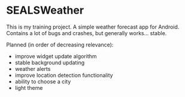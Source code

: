 # SEALSWeather

This is my training project.
A simple weather forecast app for Android. Contains a lot of bugs and crashes, but generally works... stable.

Planned (in order of decreasing relevance):
- improve widget update algorithm
- stable background updating
- weather alerts
- improve location detection functionality
- ability to choose a city
- light theme
